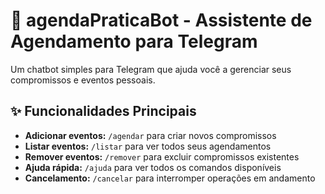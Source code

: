 # 🤖 agendaPraticaBot - Assistente de Agendamento para Telegram

Um chatbot simples para Telegram que ajuda você a gerenciar seus compromissos e eventos pessoais.

## ✨ Funcionalidades Principais

- **Adicionar eventos:** `/agendar` para criar novos compromissos
- **Listar eventos:** `/listar` para ver todos seus agendamentos
- **Remover eventos:** `/remover` para excluir compromissos existentes
- **Ajuda rápida:** `/ajuda` para ver todos os comandos disponíveis
- **Cancelamento:** `/cancelar` para interromper operações em andamento

